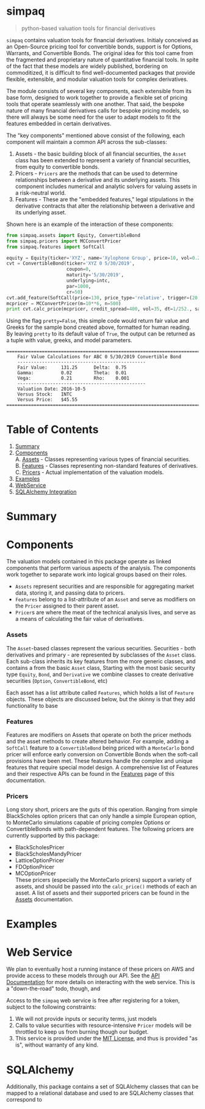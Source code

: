 # simpaq
> python-based valuation tools for financial derivatives

`simpaq` contains valuation tools for financial derivatives. Initialy conceived as an Open-Source pricing tool for 
 convertible bonds, support is for Options, Warrants, and Convertible Bonds. The original idea for this tool came from the fragmented and proprietary nature of quantitative financial tools. In spite of the fact that these models are widely published, bordering on commoditized, it is difficult to find well-documented packages that provide flexible, extensible, and modular valuation tools for complex derivatives.

The module consists of several key components, each extensible from its base form, designed to work together to provide a flexible set of pricing tools that operate seamlessly with one another. That said, the bespoke nature of many financial derivatives calls for bespoke pricing models, so there will always be some need for the user to adapt models to fit the features embedded in certain derivatives.

The "key components" mentioned above consist of the following, each component will maintain a common API across the sub-classes:
 1. Assets - the basic building block of all financial securities, the `Asset` class has been extended to represent a variety of financial securities, from equity to convertible bonds.
 2. Pricers - `Pricers` are the methods that can be used to determine relationships between a derivative and its underlying assets. This component includes numerical and analytic solvers for valuing assets in a risk-neutral world.
 3. Features - These are the "embedded features," legal stipulations in the derivative contracts that alter the relationship between a derivative and its underlying asset.

Shown here is an example of the interaction of these components:

```python  
from simpaq.assets import Equity, ConvertibleBond
from simpaq.pricers import MCConvertPricer
from simpaq.features import SoftCall

equity = Equity(ticker='XYZ', name='Xylophone Group', price=10, vol=0.25, div=0)
cvt = ConvertibleBond(ticker='XYZ 0 5/30/2019',
                      coupon=0, 
                      maturity='5/30/2019', 
                      underlying=intc, 
                      par=1000, 
                      cr=50)
cvt.add_feature(SoftCall(price=130, price_type='relative', trigger=(20, 30)))
mcpricer = MCConvertPricer(m=10**6, n=500)
print cvt.calc_price(mcpricer, credit_spread=400, vol=35, dt=1/252., save=False, pretty=True)
```

Using the flag `pretty=False`, this simple code would return fair value and Greeks for the sample bond created above, 
formatted for human reading. By leaving `pretty` to its default value of `True`, the output can be returned as a tuple 
with value, greeks, and model parameters.

```
=======================================================================
    Fair Value Calculations for ABC 0 5/30/2019 Convertible Bond
    -----------------------------------------------
    Fair Value:     131.25      Delta:  0.75
    Gamma:          0.02        Theta:  0.01
    Vega:           0.21        Rho:    0.001
    -----------------------------------------------
    Valuation Date:	2016-10-5
    Versus Stock:	INTC
    Versus Price:	$45.55
=======================================================================
```

# Table of Contents

 1. [Summary](#summary)
 2. [Components](#components)  
    A. [Assets](##assets) - Classes representing various types of financial securities.  
    B. [Features](##features) - Classes representing non-standard features of derivatives.  
    C. [Pricers](##pricers) - Actual implementation of the valuation models.  
 3. [Examples](#examples)
 4. [WebService](#web-service)
 5. [SQLAlchemy Integration](#sqlalchemy)


# Summary


# Components
The valuation models contained in this package operate as linked components that
perform various aspects of the analysis. The components work together to separate 
work into logical groups based on their roles.

* `Assets` represent securities and are responsible for aggregating market data,
    storing it, and passing data to pricers.
* `Features` belong to a list-attribute of an `Asset` and serve as modifiers on
    the `Pricer` assigned to their parent asset.
* `Pricer`s are where the meat of the technical analysis lives, and serve as a means
    of calculating the fair value of derivatives.

### Assets  
The `Asset`-based classes represent the various securities. Securities - both derivatives and primary - are represented 
by subclasses of the `Asset` class. Each sub-class inherits its key features from the more generic classes, and contains 
a from the basic `Asset` class,  Starting with the most basic security type `Equity`, `Bond`, and `Derivative` we 
combine classes to create derivative securities (`Option`, `ConvertibleBond`, etc)  

Each asset has a list attribute called `Features`, which holds a list of `Feature` objects. These objects are discussed 
below, but the skinny is that they add functionality to base 

### Features  
Features are modifiers on Assets that operate on both the pricer methods and the asset methods to create altered 
behavior. For example, adding a `SoftCall` feature to a `ConvertibleBond` being priced with a `MonteCarlo` bond pricer 
will enforce early conversion on Convertible Bonds when the soft-call provisions have been met. These features 
handle the complex and unique features that require special model design. A comprehensive list of Features and their 
respective APIs can be found in the [Features](./documentation/features.md) page of this documentation.

### Pricers  
Long story short, pricers are the guts of this operation. Ranging from simple BlackScholes option pricers that can only 
handle a simple European option, to MonteCarlo simulations capable of pricing complex Options or ConvertibleBonds with 
path-dependent features. The following pricers are currently supported by this package: 
 * BlackScholesPricer  
 * BlackScholesMandyPricer  
 * LatticeOptionPricer  
 * FDOptionPricer  
 * MCOptionPricer  
These pricers (especially the MonteCarlo pricers) support a variety of assets, and should be passed into the 
`calc_price()` methods of each an asset. A list of assets and their supported pricers can be found in the 
[Assets](./documentation/assets.md) documentation.  


# Examples

# Web Service
We plan to eventually host a running instance of these pricers on AWS and provide
access to these models through our API. See the [API Documentation](#) for more
details on interacting with the web service. This is a "down-the-road" todo, though, and

Access to the `simpaq` web service is free after registering for a token, 
subject to the following constraints:
1. We will not provide inputs or security terms, just models
2. Calls to value securities with resource-intensive `Pricer` models will 
    be throttled to keep us from burning though our budget.
3. This service is provided under the [MIT License](./LICENSE), and thus is 
    provided "as is", without warranty of any kind.

# SQLAlchemy
Additionally, this package contains a set of SQLAlchemy classes that can be mapped to a relational database and used to 
are SQLAlchemy classes that correspond to 
